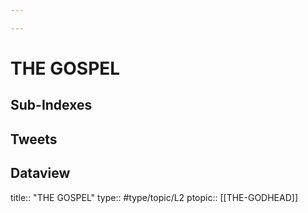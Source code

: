 ```yaml
---

---
```

# THE GOSPEL
## Sub-Indexes


## Tweets


## Dataview
title:: "THE GOSPEL"
type:: #type/topic/L2 
ptopic:: [[THE-GODHEAD]]